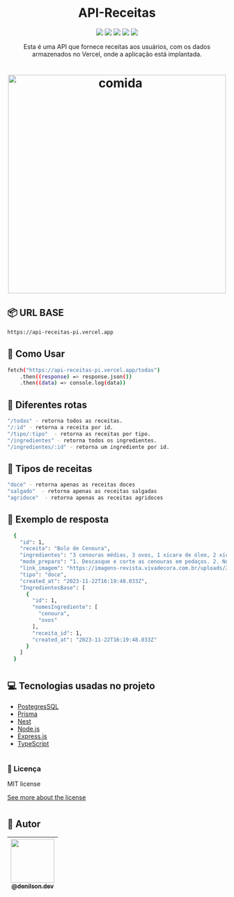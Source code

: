 <h1 align="center"> API-Receitas </h1>
<p align="center">
<img src="https://img.shields.io/github/issues/DenilsonRabelo/API-Receitas"/>
<img src="https://img.shields.io/github/forks/DenilsonRabelo/API-Receitas"/>
<img src="https://img.shields.io/github/stars/DenilsonRabelo/API-Receitas"/>
<img src="https://img.shields.io/github/license/DenilsonRabelo/API-Receitas"/>
<img src="https://img.shields.io/twitter/url?style=social&url=https%3A%2F%2Ftwitter.com%2FDeni_dev1"/>
</p>

<p align="center">Esta é uma API que fornece receitas aos usuários, com os dados armazenados no Vercel, onde a aplicação está implantada.</p>
<h1 align="center">
  <img height="500" alt="comida" title="comida" src="https://media.tenor.com/images/3e4d211cd661a2d7125a6fa12d6cecc6/tenor.gif"/>
</h1>

## 📦 URL BASE
```bash
https://api-receitas-pi.vercel.app
```
## :rocket: Como Usar
```bash
fetch("https://api-receitas-pi.vercel.app/todas")
    .then((response) => response.json())
    .then((data) => console.log(data))
```
## :paw_prints: Diferentes rotas
```bash
"/todas" - retorna todos as receitas.
"/:id" - retorna a receita por id.
"/tipo/:tipo"  - retorna as receitas por tipo.
"/ingredientes" - retorna todos os ingredientes.
"/ingredientes/:id" - retorna um ingrediente por id.
```

## :paw_prints: Tipos de receitas
```bash
"doce" - retorna apenas as receitas doces
"salgado"  - retorna apenas as receitas salgadas
"agridoce"  - retorna apenas as receitas agridoces
```
## :dart: Exemplo de resposta
```bash
  {
    "id": 1,
    "receita": "Bolo de Cenoura",
    "ingredientes": "3 cenouras médias, 3 ovos, 1 xícara de óleo, 2 xícaras de farinha de trigo, 2 xícaras de açúcar, 1 colher de sopa de fermento em pó",
    "modo_preparo": "1. Descasque e corte as cenouras em pedaços. 2. No liquidificador, bata as cenouras, os ovos e o óleo até obter uma mistura homogênea. 3. Em uma tigela, adicione a farinha de trigo, o açúcar e o fermento. Misture bem. 4. Acrescente a mistura líquida do liquidificador à tigela e mexa até incorporar todos os ingredientes. 5. Despeje a massa em uma forma untada e leve ao forno preaquecido a 180°C por aproximadamente 40 minutos ou até dourar. 6. Retire do forno, deixe esfriar e desenforme.",
    "link_imagem": "https://imagens-revista.vivadecora.com.br/uploads/2020/06/Bolo-de-cenoura-com-cobertura-Foto-Noticias-ao-Minuto.jpg",
    "tipo": "doce",
    "created_at": "2023-11-22T16:19:48.033Z",
    "IngredientesBase": [
      {
        "id": 1,
        "nomesIngrediente": [
          "cenoura",
          "ovos"
        ],
        "receita_id": 1,
        "created_at": "2023-11-22T16:19:48.033Z"
      }
    ]
  }
```
#
## :computer: Tecnologias usadas no projeto
- [PostegresSQL](https://www.postgresql.org)
- [Prisma](https://www.prisma.io)
- [Nest](https://nestjs.com)
- [Node.js](https://nodejs.org/en/)
- [Express.js](https://expressjs.com/pt-br/)
- [TypeScript](https://www.typescriptlang.org/)

#

### :memo: Licença
MIT license

[See more about the license][license]

[license]: https://github.com/DenilsonRabelo/API-Receitas/blob/main/LICENSE
#

## 🚀 Autor
| [<img height="100" src="https://avatars.githubusercontent.com/u/80592413?v=4"><br><sub>@denilson.dev</sub>](https://github.com/DenilsonRabelo) |
|--|
